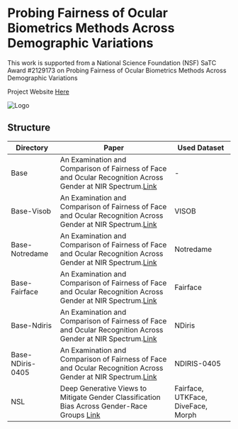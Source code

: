 # Probing Fairness of Ocular Biometrics Methods Across Demographic Variations

This work is supported from a National Science Foundation (NSF) SaTC Award #2129173 on Probing Fairness of Ocular Biometrics Methods Across Demographic Variations

Project Website [Here](https://nsf-ocular-bias.github.io/)

![Logo](https://nsf-ocular-bias.github.io/images/logo.png)

## Structure

| Directory        | Paper                                                                                                   | Used Dataset                       |
|------------------|---------------------------------------------------------------------------------------------------------|------------------------------------|
| Base             | An Examination and Comparison of Fairness of Face and Ocular Recognition Across Gender at NIR Spectrum.[Link]() | -                                  |
| Base-Visob       | An Examination and Comparison of Fairness of Face and Ocular Recognition Across Gender at NIR Spectrum.[Link]() | VISOB                              |
| Base-Notredame   | An Examination and Comparison of Fairness of Face and Ocular Recognition Across Gender at NIR Spectrum.[Link]() | Notredame                          |
| Base-Fairface    | An Examination and Comparison of Fairness of Face and Ocular Recognition Across Gender at NIR Spectrum.[Link]() | Fairface                           |
| Base-Ndiris      | An Examination and Comparison of Fairness of Face and Ocular Recognition Across Gender at NIR Spectrum.[Link]() | NDiris                             |
| Base-NDiris-0405 | An Examination and Comparison of Fairness of Face and Ocular Recognition Across Gender at NIR Spectrum.[Link]() | NDIRIS-0405                        |
| NSL              | Deep Generative Views to Mitigate Gender Classification Bias Across Gender-Race Groups [Link]()                 | Fairface, UTKFace, DiveFace, Morph |
